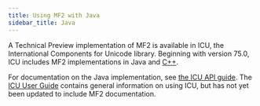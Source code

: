 ```yaml
---
title: Using MF2 with Java
sidebar_title: Java
---
```


A Technical Preview implementation of MF2 is available in ICU,
the International Components for Unicode library.
Beginning with version 75.0, ICU includes MF2
implementations in Java and [C++](/docs/integration/cpp).

For documentation on the Java implementation, see
[the ICU API guide](https://unicode-org.github.io/icu-docs/apidoc/released/icu4j/com/ibm/icu/message2/package-summary.html).
The [ICU User Guide](https://unicode-org.github.io/icu/userguide/) contains
general information on using ICU, but has not yet been updated to include
MF2 documentation.
